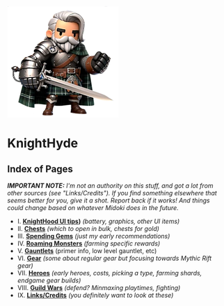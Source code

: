 ![image of a cartoon knight](./images/knighthyde1.256sharp.webp) 
# KnightHyde 

## Index of Pages

***IMPORTANT NOTE:*** *I'm not an authority on this stuff, and got a lot from other sources (see "Links/Credits"). If you find something elsewhere that seems better for you, give it a shot. Report back if it works! And things could change based on whatever Midoki does in the future.*

* I. **[KnightHood UI tips](./1-UI-tips.md))** *(battery, graphics, other UI items)*
* II. **[Chests]()** *(which to open in bulk, chests for gold)*
* III. **[Spending Gems]()** *(just my early recommendations)*
* IV. **[Roaming Monsters]()** *(farming specific rewards)*
* V. **[Gauntlets]()** (primer info, low level gauntlet, etc)
* VI. **[Gear]()** *(some about regular gear but focusing towards Mythic Rift gear)*
* VII. **[Heroes]()** *(early heroes, costs, picking a type, farming shards, endgame gear builds)*
* VIII. **[Guild Wars]()** *(defend? Minmaxing playtimes, fighting)*
* IX. **[Links/Credits]()** *(you definitely want to look at these)*